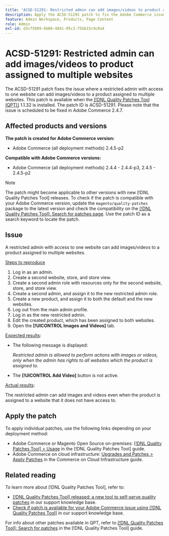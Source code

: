 ```yaml
---
title: 'ACSD-51291: Restricted admin can add images/videos to product assigned to multiple websites'
description: Apply the ACSD-51291 patch to fix the Adobe Commerce issue where restricted admin with access to one website can add images/videos to a product assigned to multiple websites.
feature: Admin Workspace, Products, Page Content
role: Admin
exl-id: d3cf5009-6b80-4841-95c3-75bb15c9c0a4
---
```

# ACSD-51291: Restricted admin can add images/videos to product assigned to multiple websites

The ACSD-51291 patch fixes the issue where a restricted admin with access to one website can add images/videos to a product assigned to multiple websites. This patch is available when the [[!DNL Quality Patches Tool (QPT)]](https://experienceleague.adobe.com/en/docs/commerce-knowledge-base/kb/announcements/commerce-announcements/magento-quality-patches-released-new-tool-to-self-serve-quality-patches) 1.1.32 is installed. The patch ID is ACSD-51291. Please note that the issue is scheduled to be fixed in Adobe Commerce 2.4.7.

## Affected products and versions

**The patch is created for Adobe Commerce version:**

* Adobe Commerce (all deployment methods) 2.4.5-p2

**Compatible with Adobe Commerce versions:**

* Adobe Commerce (all deployment methods) 2.4.4 - 2.4.4-p3, 2.4.5 - 2.4.5-p2

>[!NOTE]
>
>The patch might become applicable to other versions with new [!DNL Quality Patches Tool] releases. To check if the patch is compatible with your Adobe Commerce version, update the `magento/quality-patches` package to the latest version and check the compatibility on the [[!DNL Quality Patches Tool]: Search for patches page](https://experienceleague.adobe.com/tools/commerce-quality-patches/index.html). Use the patch ID as a search keyword to locate the patch.

## Issue

A restricted admin with access to one website can add images/videos to a product assigned to multiple websites.

<u>Steps to reproduce</u>

1. Log in as an admin.
1. Create a second website, store, and store view.
1. Create a second admin role with resources only for the second website, store, and store view.
1. Create a second admin, and assign it to the new restricted admin role.
1. Create a new product, and assign it to both the default and the new websites.
1. Log out from the main admin profile.
1. Log in as the new restricted admin.
1. Edit the created product, which has been assigned to both websites.
1. Open the **[!UICONTROL Images and Videos]** tab.

<u>Expected results</u>:

* The following message is displayed:

    *Restricted admin is allowed to perform actions with images or videos, only when the admin has rights to all websites which the product is assigned to.* 

* The **[!UICONTROL Add Video]** button is not active.

<u>Actual results</u>:

The restricted admin can add images and videos even when the product is assigned to a website that it does not have access to.

## Apply the patch

To apply individual patches, use the following links depending on your deployment method:

* Adobe Commerce or Magento Open Source on-premises: [[!DNL Quality Patches Tool] > Usage](https://experienceleague.adobe.com/docs/commerce-operations/tools/quality-patches-tool/usage.html) in the [!DNL Quality Patches Tool] guide.
* Adobe Commerce on cloud infrastructure: [Upgrades and Patches > Apply Patches](https://experienceleague.adobe.com/docs/commerce-cloud-service/user-guide/develop/upgrade/apply-patches.html) in the Commerce on Cloud Infrastructure guide.

## Related reading

To learn more about [!DNL Quality Patches Tool], refer to:

* [[!DNL Quality Patches Tool] released: a new tool to self-serve quality patches](https://experienceleague.adobe.com/en/docs/commerce-knowledge-base/kb/announcements/commerce-announcements/magento-quality-patches-released-new-tool-to-self-serve-quality-patches) in our support knowledge base.
* [Check if patch is available for your Adobe Commerce issue using [!DNL Quality Patches Tool]](/help/tools/quality-patches-tool/patches-available-in-qpt/check-patch-for-magento-issue-with-magento-quality-patches.md) in our support knowledge base.

For info about other patches available in QPT, refer to [[!DNL Quality Patches Tool]: Search for patches](https://experienceleague.adobe.com/tools/commerce-quality-patches/index.html) in the [!DNL Quality Patches Tool] guide.
